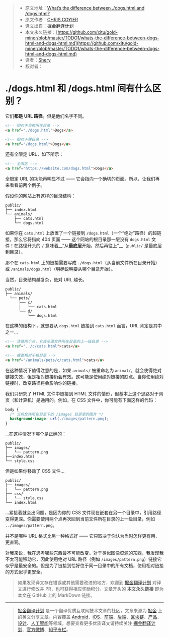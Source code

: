 > * 原文地址：[What’s the difference between ./dogs.html and /dogs.html?](https://css-tricks.com/whats-the-difference-between-dogs-html-and-dogs-html/)
> * 原文作者：[CHRIS COYIER](https://css-tricks.com/author/chriscoyier/)
> * 译文出自：[掘金翻译计划](https://github.com/xitu/gold-miner)
> * 本文永久链接：[https://github.com/xitu/gold-miner/blob/master/TODO1/whats-the-difference-between-dogs-html-and-dogs-html.md](https://github.com/xitu/gold-miner/blob/master/TODO1/whats-the-difference-between-dogs-html-and-dogs-html.md)
> * 译者：[Shery](https://github.com/shery)
> * 校对者：

# ./dogs.html 和 /dogs.html 间有什么区别？

它们**都是** **URL 路径**。但是他们名字不同。

```html
<!-- 相对于当前所在目录 -->
<a href="./dogs.html">Dogs</a>

<!-- 相对于根目录 -->
<a href="/dogs.html">Dogs</a>
```

还有全限定 URL，如下所示：

```html
<!-- 全限定 -->
<a href="https://website.com/dogs.html">Dogs</a>
```

全限定 URL 的功能再明显不过 —— 它会指向一个确切的页面。所以，让我们再来看看前两个例子。

假设你的网站上有这样的目录结构：

```
public/
├── index.html
└── animals/
    ├── cats.html
    └── dogs.html
```

如果你在 `cats.html` 上放置了一个链接到 `/dogs.html`（一个“绝对”路径）的超链接，那么它将指向 404 页面 —— 这个网站的根目录那一层没有 `dogs.html` 文件！在路径开头的 `/` 意味着__“从**最底层**开始，然后再往上”__（`public/` 是最底层到目录）。

那个在 `cats.html` 上的链接需要写成 `./dogs.html`（从当前文件所在目录开始）或 `/animals/dogs.html`（明确说明要从哪个目录开始）。

当然，目录结构越复杂，绝对 URL 越长。

```
public/
├── animals/
  └── pets/
      ├── c/
      |   └── cats.html
      └── d/
          └── dogs.html
```

在这样的结构下，就想要从 `dogs.html` 链接到 `cats.html` 而言，URL 肯定是其中之一...

```html
<!-- 注意两个点，它表示源文件所在目录的上一级目录 -->
<a href="../c/cats.html">cats</a>

<!-- 或者相对于根目录 -->
<a href="/animals/pets/c/cats.html">cats</a>
```

在这种情况下值得注意的是，如果 `animals/` 被重命名为 `animal/`，就会使得绝对链接失效，但是相对链接仍会有效。这可能是使用绝对链接的缺点。当你使用绝对链接时，改变路径将会影响你的链接。

我们只研究了 HTML 文件中链接到 HTML 文件的情形，但基本上这个思路对于网页（和计算机）是通用的。例如，在 CSS 文件中，你可能有下面这样的代码：

```css
body {
  /* 当前文件所在目录下的 /images 目录里的图片 */
  background-image: url(./images/pattern.png);
}
```

...在这种情况下哪个是正确的：

```
public/
├── images/
|   └── pattern.png
├──index.html
└── style.css
```

但是如果你移动了 CSS 文件...

```
public/
├── images/
|   └── pattern.png
├── css/
|   └── style.css
└── index.html
```

...紧接着就会出问题，是因为你的 CSS 文件现在嵌套在另一个目录中，引用路径变得更深。你需要使用两个点再次回到当前文件所在目录的上一级目录，例如 `../images/pattern.png`。

并不是哪种 URL 格式比另一种格式好 —— 它只取决于你认为当时怎样更有用、更直观。

对我来说，我在思考哪些东西最不可能改变。对于类似图像资源的东西，我发现我不太可能移动它，因此使用绝对 URL 路径（例如 `/images/pattern.png`）链接它似乎是最安全的。但是为了链接到恰好位于同一目录中的所有文档，使用相对链接的方式似乎更安全。

> 如果发现译文存在错误或其他需要改进的地方，欢迎到 [掘金翻译计划](https://github.com/xitu/gold-miner) 对译文进行修改并 PR，也可获得相应奖励积分。文章开头的 **本文永久链接** 即为本文在 GitHub 上的 MarkDown 链接。


---

> [掘金翻译计划](https://github.com/xitu/gold-miner) 是一个翻译优质互联网技术文章的社区，文章来源为 [掘金](https://juejin.im) 上的英文分享文章。内容覆盖 [Android](https://github.com/xitu/gold-miner#android)、[iOS](https://github.com/xitu/gold-miner#ios)、[前端](https://github.com/xitu/gold-miner#前端)、[后端](https://github.com/xitu/gold-miner#后端)、[区块链](https://github.com/xitu/gold-miner#区块链)、[产品](https://github.com/xitu/gold-miner#产品)、[设计](https://github.com/xitu/gold-miner#设计)、[人工智能](https://github.com/xitu/gold-miner#人工智能)等领域，想要查看更多优质译文请持续关注 [掘金翻译计划](https://github.com/xitu/gold-miner)、[官方微博](http://weibo.com/juejinfanyi)、[知乎专栏](https://zhuanlan.zhihu.com/juejinfanyi)。
